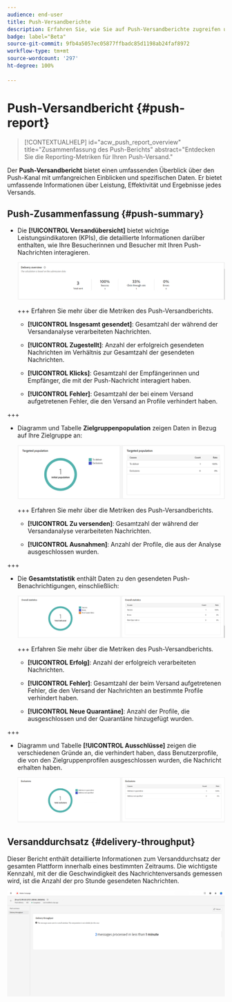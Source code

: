 ```yaml
---
audience: end-user
title: Push-Versandberichte
description: Erfahren Sie, wie Sie auf Push-Versandberichte zugreifen und diese verwenden können
badge: label="Beta"
source-git-commit: 9fb4a5057ec05877ffbadc85d1198ab24faf8972
workflow-type: tm+mt
source-wordcount: '297'
ht-degree: 100%

---
```


# Push-Versandbericht {#push-report}

>[!CONTEXTUALHELP]
>id="acw_push_report_overview"
>title="Zusammenfassung des Push-Berichts"
>abstract="Entdecken Sie die Reporting-Metriken für Ihren Push-Versand."

Der **Push-Versandbericht** bietet einen umfassenden Überblick über den Push-Kanal mit umfangreichen Einblicken und spezifischen Daten. Er bietet umfassende Informationen über Leistung, Effektivität und Ergebnisse jedes Versands.

## Push-Zusammenfassung {#push-summary}

* Die **[!UICONTROL Versandübersicht]** bietet wichtige Leistungsindikatoren (KPIs), die detaillierte Informationen darüber enthalten, wie Ihre Besucherinnen und Besucher mit Ihren Push-Nachrichten interagieren.

  ![](assets/reporting_push_3.png)

  +++ Erfahren Sie mehr über die Metriken des Push-Versandberichts.

   * **[!UICONTROL Insgesamt gesendet]**: Gesamtzahl der während der Versandanalyse verarbeiteten Nachrichten.

   * **[!UICONTROL Zugestellt]**: Anzahl der erfolgreich gesendeten Nachrichten im Verhältnis zur Gesamtzahl der gesendeten Nachrichten.

   * **[!UICONTROL Klicks]**: Gesamtzahl der Empfängerinnen und Empfänger, die mit der Push-Nachricht interagiert haben.

   * **[!UICONTROL Fehler]**: Gesamtzahl der bei einem Versand aufgetretenen Fehler, die den Versand an Profile verhindert haben.

+++

* Diagramm und Tabelle **Zielgruppenpopulation** zeigen Daten in Bezug auf Ihre Zielgruppe an:

  ![](assets/reporting_push_4.png)

  +++ Erfahren Sie mehr über die Metriken des Push-Versandberichts.

   * **[!UICONTROL Zu versenden]**: Gesamtzahl der während der Versandanalyse verarbeiteten Nachrichten.

   * **[!UICONTROL Ausnahmen]**: Anzahl der Profile, die aus der Analyse ausgeschlossen wurden.

+++

* Die **Gesamtstatistik** enthält Daten zu den gesendeten Push-Benachrichtigungen, einschließlich:

  ![](assets/reporting_push_5.png)

  +++ Erfahren Sie mehr über die Metriken des Push-Versandberichts.

   * **[!UICONTROL Erfolg]**: Anzahl der erfolgreich verarbeiteten Nachrichten.

   * **[!UICONTROL Fehler]**: Gesamtzahl der beim Versand aufgetretenen Fehler, die den Versand der Nachrichten an bestimmte Profile verhindert haben.

   * **[!UICONTROL Neue Quarantäne]**: Anzahl der Profile, die ausgeschlossen und der Quarantäne hinzugefügt wurden.

+++

* Diagramm und Tabelle **[!UICONTROL Ausschlüsse]** zeigen die verschiedenen Gründe an, die verhindert haben, dass Benutzerprofile, die von den Zielgruppenprofilen ausgeschlossen wurden, die Nachricht erhalten haben.

  ![](assets/reporting_push_6.png)

## Versanddurchsatz {#delivery-throughput}

Dieser Bericht enthält detaillierte Informationen zum Versanddurchsatz der gesamten Plattform innerhalb eines bestimmten Zeitraums. Die wichtigste Kennzahl, mit der die Geschwindigkeit des Nachrichtenversands gemessen wird, ist die Anzahl der pro Stunde gesendeten Nachrichten.

![](assets/reporting_push_2.png)
